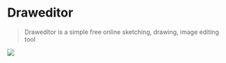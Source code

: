 <h1>Draweditor</h1>

> Draweditor is a simple free online sketching, drawing, image editing tool

<img src="https://media.giphy.com/media/d3mlTWZZkLF82Oty/source.gif" />

